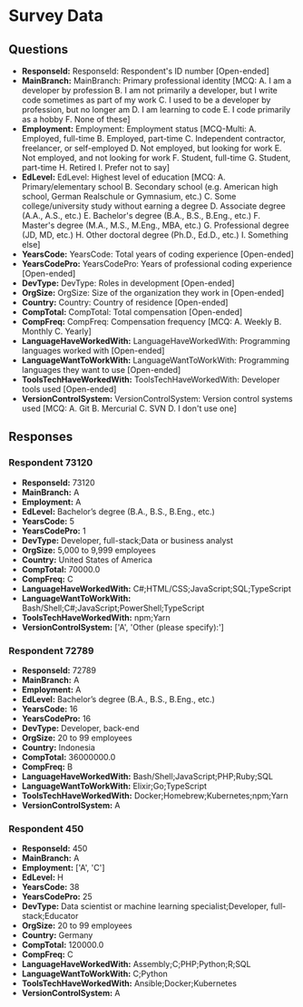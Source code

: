 # Survey Data

## Questions

- **ResponseId:** ResponseId: Respondent's ID number [Open-ended]
- **MainBranch:** MainBranch: Primary professional identity [MCQ: A. I am a developer by profession B. I am not primarily a developer, but I write code sometimes as part of my work C. I used to be a developer by profession, but no longer am D. I am learning to code E. I code primarily as a hobby F. None of these]
- **Employment:** Employment: Employment status [MCQ-Multi: A. Employed, full-time B. Employed, part-time C. Independent contractor, freelancer, or self-employed D. Not employed, but looking for work E. Not employed, and not looking for work F. Student, full-time G. Student, part-time H. Retired I. Prefer not to say]
- **EdLevel:** EdLevel: Highest level of education [MCQ: A. Primary/elementary school B. Secondary school (e.g. American high school, German Realschule or Gymnasium, etc.) C. Some college/university study without earning a degree D. Associate degree (A.A., A.S., etc.) E. Bachelor's degree (B.A., B.S., B.Eng., etc.) F. Master's degree (M.A., M.S., M.Eng., MBA, etc.) G. Professional degree (JD, MD, etc.) H. Other doctoral degree (Ph.D., Ed.D., etc.) I. Something else]
- **YearsCode:** YearsCode: Total years of coding experience [Open-ended]
- **YearsCodePro:** YearsCodePro: Years of professional coding experience [Open-ended]
- **DevType:** DevType: Roles in development [Open-ended]
- **OrgSize:** OrgSize: Size of the organization they work in [Open-ended]
- **Country:** Country: Country of residence [Open-ended]
- **CompTotal:** CompTotal: Total compensation [Open-ended]
- **CompFreq:** CompFreq: Compensation frequency [MCQ: A. Weekly B. Monthly C. Yearly]
- **LanguageHaveWorkedWith:** LanguageHaveWorkedWith: Programming languages worked with [Open-ended]
- **LanguageWantToWorkWith:** LanguageWantToWorkWith: Programming languages they want to use [Open-ended]
- **ToolsTechHaveWorkedWith:** ToolsTechHaveWorkedWith: Developer tools used [Open-ended]
- **VersionControlSystem:** VersionControlSystem: Version control systems used [MCQ: A. Git B. Mercurial C. SVN D. I don't use one]

## Responses

### Respondent 73120

- **ResponseId:** 73120
- **MainBranch:** A
- **Employment:** A
- **EdLevel:** Bachelor’s degree (B.A., B.S., B.Eng., etc.)
- **YearsCode:** 5
- **YearsCodePro:** 1
- **DevType:** Developer, full-stack;Data or business analyst
- **OrgSize:** 5,000 to 9,999 employees
- **Country:** United States of America
- **CompTotal:** 70000.0
- **CompFreq:** C
- **LanguageHaveWorkedWith:** C#;HTML/CSS;JavaScript;SQL;TypeScript
- **LanguageWantToWorkWith:** Bash/Shell;C#;JavaScript;PowerShell;TypeScript
- **ToolsTechHaveWorkedWith:** npm;Yarn
- **VersionControlSystem:** ['A', 'Other (please specify):']

### Respondent 72789

- **ResponseId:** 72789
- **MainBranch:** A
- **Employment:** A
- **EdLevel:** Bachelor’s degree (B.A., B.S., B.Eng., etc.)
- **YearsCode:** 16
- **YearsCodePro:** 16
- **DevType:** Developer, back-end
- **OrgSize:** 20 to 99 employees
- **Country:** Indonesia
- **CompTotal:** 36000000.0
- **CompFreq:** B
- **LanguageHaveWorkedWith:** Bash/Shell;JavaScript;PHP;Ruby;SQL
- **LanguageWantToWorkWith:** Elixir;Go;TypeScript
- **ToolsTechHaveWorkedWith:** Docker;Homebrew;Kubernetes;npm;Yarn
- **VersionControlSystem:** A

### Respondent 450

- **ResponseId:** 450
- **MainBranch:** A
- **Employment:** ['A', 'C']
- **EdLevel:** H
- **YearsCode:** 38
- **YearsCodePro:** 25
- **DevType:** Data scientist or machine learning specialist;Developer, full-stack;Educator
- **OrgSize:** 20 to 99 employees
- **Country:** Germany
- **CompTotal:** 120000.0
- **CompFreq:** C
- **LanguageHaveWorkedWith:** Assembly;C;PHP;Python;R;SQL
- **LanguageWantToWorkWith:** C;Python
- **ToolsTechHaveWorkedWith:** Ansible;Docker;Kubernetes
- **VersionControlSystem:** A
